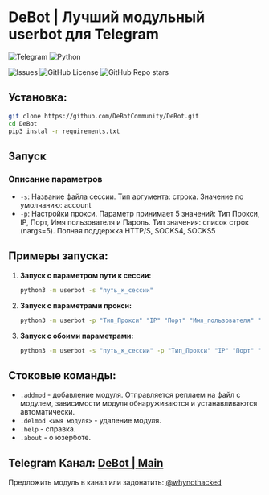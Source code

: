 # DeBot | Лучший модульный userbot для Telegram
![Telegram](https://img.shields.io/badge/Telegram-2CA5E0?style=for-the-badge&logo=telegram&logoColor=white)
![Python](https://img.shields.io/badge/python-3670A0?style=for-the-badge&logo=python&logoColor=ffdd54)

![Issues](https://img.shields.io/github/issues/DeBotCommunity/DeBot)
![GitHub License](https://img.shields.io/github/license/DeBotCommunity/DeBot)
![GitHub Repo stars](https://img.shields.io/github/stars/DeBotCommunity/DeBot)

## Установка:
```sh
git clone https://github.com/DeBotCommunity/DeBot.git
cd DeBot
pip3 instal -r requirements.txt
```

## Запуск

### Описание параметров
- `-s`: Название файла сессии. Тип аргумента: строка. Значение по умолчанию: account
- `-p`: Настройки прокси. Параметр принимает 5 значений: Тип Прокси, IP, Порт, Имя пользователя и Пароль. Тип значения: список строк (nargs=5). Полная поддержка HTTP/S, SOCKS4, SOCKS5

## Примеры запуска: 
1. **Запуск с параметром пути к сессии:**
   ```sh
   python3 -m userbot -s "путь_к_сессии"
   ```
2. **Запуск с параметрами прокси:**
   ```sh
   python3 -m userbot -p "Тип_Прокси" "IP" "Порт" "Имя_пользователя" "Пароль"
   ```
3. **Запуск с обоими параметрами:**
   ```sh
   python3 -m userbot -s "путь_к_сессии" -p "Тип_Прокси" "IP" "Порт" "Имя_пользователя" "Пароль"
   ```

## Стоковые команды:
- `.addmod` - добавление модуля. Отправляется реплаем на файл с модулем, зависимости модуля обнаруживаются и устанавливаются автоматически.
- `.delmod <имя модуля>` - удаление модуля.
- `.help` - справка.
- `.about` - о юзерботе.

## Telegram Канал: [DeBot | Main](https://t.me/DeBot_userbot)
Предложить модуль в канал или задонатить: [@whynothacked](https://t.me/whynothacked)
